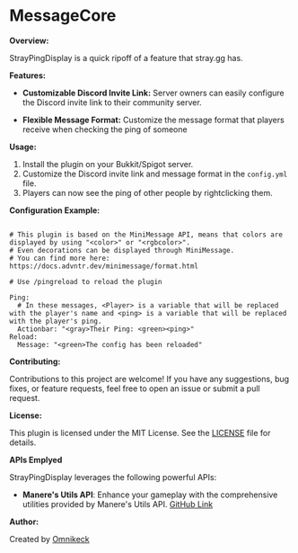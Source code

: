 # MessageCore

**Overview:**

StrayPingDisplay is a quick ripoff of a feature that stray.gg has.

**Features:**

- **Customizable Discord Invite Link:** Server owners can easily configure the Discord invite link to their community server.
  
- **Flexible Message Format:** Customize the message format that players receive when checking the ping of someone

**Usage:**

1. Install the plugin on your Bukkit/Spigot server.
2. Customize the Discord invite link and message format in the `config.yml` file.
3. Players can now see the ping of other people by rightclicking them.

**Configuration Example:**

```

# This plugin is based on the MiniMessage API, means that colors are displayed by using "<color>" or "<rgbcolor>".
# Even decorations can be displayed through MiniMessage.
# You can find more here: https://docs.advntr.dev/minimessage/format.html

# Use /pingreload to reload the plugin

Ping:
  # In these messages, <Player> is a variable that will be replaced with the player's name and <ping> is a variable that will be replaced with the player's ping.
  Actionbar: "<gray>Their Ping: <green><ping>"
Reload:
  Message: "<green>The config has been reloaded"
```

**Contributing:**

Contributions to this project are welcome! If you have any suggestions, bug fixes, or feature requests, feel free to open an issue or submit a pull request.

**License:**

This plugin is licensed under the MIT License. See the [LICENSE](LICENSE) file for details.

**APIs Emplyed**

StrayPingDisplay leverages the following powerful APIs:

- **Manere's Utils API**: Enhance your gameplay with the comprehensive utilities provided by Manere's Utils API. [GitHub Link](https://github.com/Manered/Utils)

**Author:**

Created by [Omnikeck](https://github.com/omnikeck)
